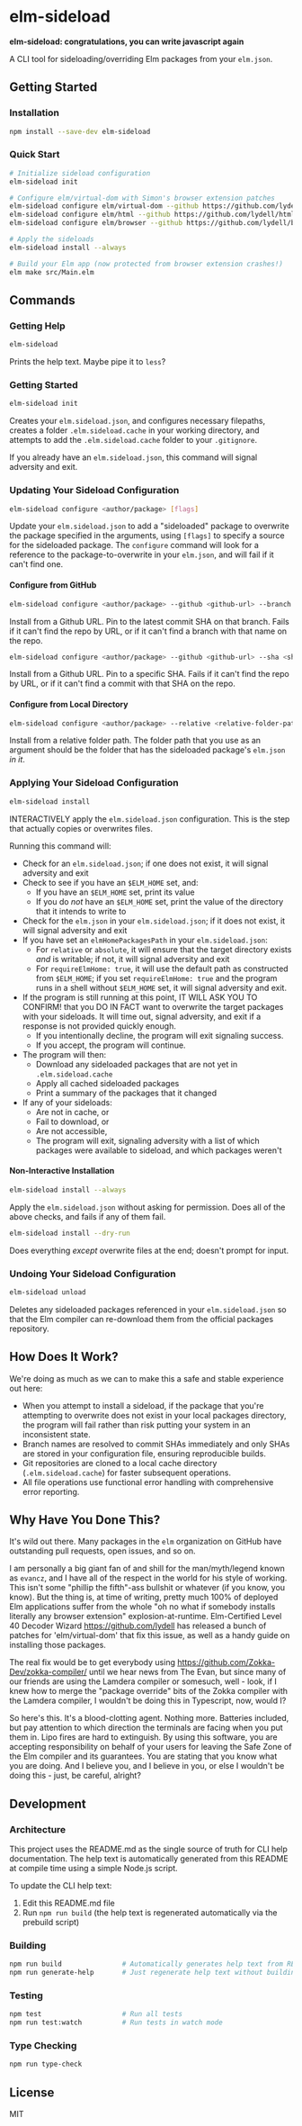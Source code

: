 # elm-sideload

**elm-sideload: congratulations, you can write javascript again**

A CLI tool for sideloading/overriding Elm packages from your `elm.json`.

## Getting Started

### Installation

```bash
npm install --save-dev elm-sideload
```

### Quick Start

```bash
# Initialize sideload configuration
elm-sideload init

# Configure elm/virtual-dom with Simon's browser extension patches
elm-sideload configure elm/virtual-dom --github https://github.com/lydell/virtual-dom --branch safe
elm-sideload configure elm/html --github https://github.com/lydell/html --branch safe
elm-sideload configure elm/browser --github https://github.com/lydell/browser --branch safe

# Apply the sideloads
elm-sideload install --always

# Build your Elm app (now protected from browser extension crashes!)
elm make src/Main.elm
```

## Commands

### Getting Help

```bash
elm-sideload
```
Prints the help text. Maybe pipe it to `less`?

### Getting Started

```bash
elm-sideload init
```
Creates your `elm.sideload.json`, and configures necessary filepaths, creates a folder `.elm.sideload.cache` in your working directory, and attempts to add the `.elm.sideload.cache` folder to your `.gitignore`.

If you already have an `elm.sideload.json`, this command will signal adversity and exit.

### Updating Your Sideload Configuration

```bash
elm-sideload configure <author/package> [flags]
```
Update your `elm.sideload.json` to add a "sideloaded" package to overwrite the package specified in the arguments, using `[flags]` to specify a source for the sideloaded package. The `configure` command will look for a reference to the package-to-overwrite in your `elm.json`, and will fail if it can't find one.

#### Configure from GitHub

```bash
elm-sideload configure <author/package> --github <github-url> --branch <branch-name>
```
Install from a Github URL. Pin to the latest commit SHA on that branch. Fails if it can't find the repo by URL, or if it can't find a branch with that name on the repo.

```bash
elm-sideload configure <author/package> --github <github-url> --sha <sha-value>
```
Install from a Github URL. Pin to a specific SHA. Fails if it can't find the repo by URL, or if it can't find a commit with that SHA on the repo.

#### Configure from Local Directory

```bash
elm-sideload configure <author/package> --relative <relative-folder-path>
```
Install from a relative folder path. The folder path that you use as an argument should be the folder that has the sideloaded package's `elm.json` _in it_.

### Applying Your Sideload Configuration

```bash
elm-sideload install
```
INTERACTIVELY apply the `elm.sideload.json` configuration. This is the step that actually copies or overwrites files.

Running this command will:
- Check for an `elm.sideload.json`; if one does not exist, it will signal adversity and exit
- Check to see if you have an `$ELM_HOME` set, and:
  - If you have an `$ELM_HOME` set, print its value
  - If you do _not_ have an `$ELM_HOME` set, print the value of the directory that it intends to write to
- Check for the `elm.json` in your `elm.sideload.json`; if it does not exist, it will signal adversity and exit
- If you have set an `elmHomePackagesPath` in your `elm.sideload.json`:
  - For `relative` or `absolute`, it will ensure that the target directory exists _and_ is writable; if not, it will signal adversity and exit
  - For `requireElmHome: true`, it will use the default path as constructed from `$ELM_HOME`; if you set `requireElmHome: true` and the program runs in a shell without `$ELM_HOME` set, it will signal adversity and exit.
- If the program is still running at this point, IT WILL ASK YOU TO CONFIRM! that you DO IN FACT want to overwrite the target packages with your sideloads. It will time out, signal adversity, and exit if a response is not provided quickly enough.
  - If you intentionally decline, the program will exit signaling success.
  - If you accept, the program will continue.
- The program will then:
  - Download any sideloaded packages that are not yet in `.elm.sideload.cache`
  - Apply all cached sideloaded packages
  - Print a summary of the packages that it changed
- If any of your sideloads:
  - Are not in cache, or
  - Fail to download, or
  - Are not accessible,
  - The program will exit, signaling adversity with a list of which packages were available to sideload, and which packages weren't

#### Non-Interactive Installation

```bash
elm-sideload install --always
```
Apply the `elm.sideload.json` without asking for permission. Does all of the above checks, and fails if any of them fail.

```bash
elm-sideload install --dry-run
```
Does everything _except_ overwrite files at the end; doesn't prompt for input.

### Undoing Your Sideload Configuration

```bash
elm-sideload unload
```
Deletes any sideloaded packages referenced in your `elm.sideload.json` so that the Elm compiler can re-download them from the official packages repository.

## How Does It Work?

We're doing as much as we can to make this a safe and stable experience out here:

- When you attempt to install a sideload, if the package that you're attempting to overwrite does not exist in your local packages directory, the program will fail rather than risk putting your system in an inconsistent state.
- Branch names are resolved to commit SHAs immediately and only SHAs are stored in your configuration file, ensuring reproducible builds.
- Git repositories are cloned to a local cache directory (`.elm.sideload.cache`) for faster subsequent operations.
- All file operations use functional error handling with comprehensive error reporting.

## Why Have You Done This?

It's wild out there. Many packages in the `elm` organization on GitHub have outstanding pull requests, open issues, and so on.

I am personally a big giant fan of and shill for the man/myth/legend known as `evancz`, and I have all of the respect in the world for his style of working. This isn't some "phillip the fifth"-ass bullshit or whatever (if you know, you know). But the thing is, at time of writing, pretty much 100% of deployed Elm applications suffer from the whole "oh no what if somebody installs literally any browser extension" explosion-at-runtime. Elm-Certified Level 40 Decoder Wizard https://github.com/lydell has released a bunch of patches for 'elm/virtual-dom' that fix this issue, as well as a handy guide on installing those packages.

The real fix would be to get everybody using https://github.com/Zokka-Dev/zokka-compiler/ until we hear news from The Evan, but since many of our friends are using the Lamdera compiler or somesuch, well - look, if I knew how to merge the "package override" bits of the Zokka compiler with the Lamdera compiler, I wouldn't be doing this in Typescript, now, would I?

So here's this. It's a blood-clotting agent. Nothing more. Batteries included, but pay attention to which direction the terminals are facing when you put them in. Lipo fires are hard to extinguish. By using this software, you are accepting responsibility on behalf of your users for leaving the Safe Zone of the Elm compiler and its guarantees. You are stating that you know what you are doing. And I believe you, and I believe in you, or else I wouldn't be doing this - just, be careful, alright?

## Development

### Architecture

This project uses the README.md as the single source of truth for CLI help documentation. The help text is automatically generated from this README at compile time using a simple Node.js script.

To update the CLI help text:
1. Edit this README.md file
2. Run `npm run build` (the help text is regenerated automatically via the prebuild script)

### Building

```bash
npm run build               # Automatically generates help text from README.md, then compiles TypeScript
npm run generate-help       # Just regenerate help text without building
```

### Testing

```bash
npm test                    # Run all tests
npm run test:watch          # Run tests in watch mode
```

### Type Checking

```bash
npm run type-check
```

## License

MIT 